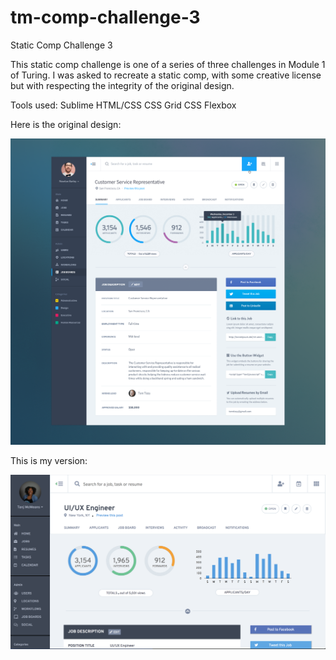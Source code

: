 # tm-comp-challenge-3
Static Comp Challenge 3

This static comp challenge is one of a series of three challenges in Module 1 of Turing. I was asked to recreate a static comp, with some creative license but with respecting the integrity of the original design. 

Tools used:
Sublime
HTML/CSS
CSS Grid
CSS Flexbox

Here is the original design:

![Turing comp](assets/job-summary.png)


This is my version: 

![My version](assets/tm_comp3_screenshot.png)
